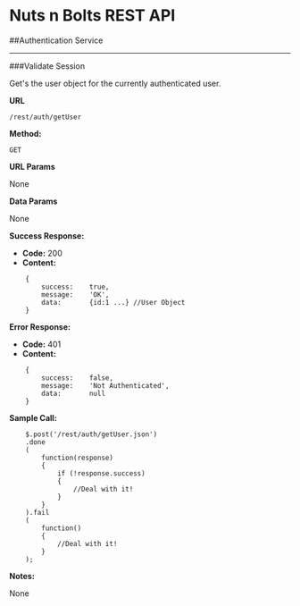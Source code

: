 Nuts n Bolts REST API
=====================
##Authentication Service

---
###Validate Session

Get's the user object for the currently authenticated user.

**URL**

`/rest/auth/getUser`

**Method:**
	
`GET`
	
**URL Params**

None

**Data Params**

None

**Success Response:**
	
* **Code:** 200 <br>
*  **Content:** 
```
	{
		success:	true,
		message:	'OK',
		data:		{id:1 ...} //User Object
	}
```

**Error Response:**

* **Code:** 401 <br>
* **Content:** 
```
	{
		success:	false,
		message:	'Not Authenticated',
		data:		null
	}
```

**Sample Call:**

```
	$.post('/rest/auth/getUser.json')
	.done
	(
		function(response)
		{
			if (!response.success)
			{
				//Deal with it!
			}
		}
	).fail
	(
		function()
		{
			//Deal with it!
		}
	);
```

**Notes:**

None